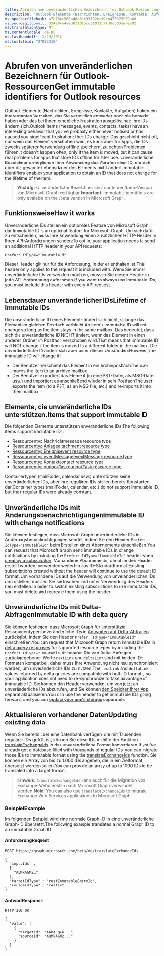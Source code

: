 ```yaml
---
title: Abrufen von unveränderlichen Bezeichnern für Outlook-Ressourcen
description: 'Outlook-Elemente (Nachrichten, Ereignisse, Kontakte, Aufgaben) haben ein interessantes Verhalten, das Sie vermutlich entweder noch nie bemerkt haben oder das bei Ihnen erhebliche Frustration ausgelöst hat: ihre IDs ändern sich. Das geschieht nicht oft, nur wenn das Element verschoben wird, es kann aber für Apps, die IDs zwecks späterer Verwendung offline speichern, zu echten Problemen führen. Unveränderliche Bezeichner ermöglichen Ihrer Anwendung das Abrufen einer ID, die sich über die gesamte Lebensdauer des Elements nicht ändert.'
ms.openlocfilehash: a7b188c968ad6e0bf93f92ec99cb473075f29a4d
ms.sourcegitcommit: 334e84b4aed63162bcc31831cffd6d363dafee02
ms.translationtype: MT
ms.contentlocale: de-DE
ms.lasthandoff: 11/29/2018
ms.locfileid: "27092310"
---
```

# <a name="get-immutable-identifiers-for-outlook-resources"></a><span data-ttu-id="633b9-105">Abrufen von unveränderlichen Bezeichnern für Outlook-Ressourcen</span><span class="sxs-lookup"><span data-stu-id="633b9-105">Get immutable identifiers for Outlook resources</span></span>

<span data-ttu-id="633b9-106">Outlook-Elemente (Nachrichten, Ereignisse, Kontakte, Aufgaben) haben ein interessantes Verhalten, das Sie vermutlich entweder noch nie bemerkt haben oder das bei Ihnen erhebliche Frustration ausgelöst hat: ihre IDs ändern sich.</span><span class="sxs-lookup"><span data-stu-id="633b9-106">Outlook items (messages, events, contacts, tasks) have an interesting behavior that you've probably either never noticed or has caused you significant frustration: their IDs change.</span></span> <span data-ttu-id="633b9-107">Das geschieht nicht oft, nur wenn das Element verschoben wird, es kann aber für Apps, die IDs zwecks späterer Verwendung offline speichern, zu echten Problemen führen.</span><span class="sxs-lookup"><span data-stu-id="633b9-107">It doesn't happen often, only if the item is moved, but it can cause real problems for apps that store IDs offline for later use.</span></span> <span data-ttu-id="633b9-108">Unveränderliche Bezeichner ermöglichen Ihrer Anwendung das Abrufen einer ID, die sich über die gesamte Lebensdauer des Elements nicht ändert.</span><span class="sxs-lookup"><span data-stu-id="633b9-108">Immutable identifiers enables your application to obtain an ID that does not change for the lifetime of the item.</span></span>

> <span data-ttu-id="633b9-109">**Wichtig:** Unveränderliche Bezeichner sind nur in der /beta-Version von Microsoft Graph verfügbar.</span><span class="sxs-lookup"><span data-stu-id="633b9-109">**Important:** Immutable identifiers are only avaiable on the /beta version in Microsoft Graph.</span></span>

## <a name="how-it-works"></a><span data-ttu-id="633b9-110">Funktionsweise</span><span class="sxs-lookup"><span data-stu-id="633b9-110">How it works</span></span>

<span data-ttu-id="633b9-111">Unveränderliche IDs stellen ein optionales Feature von Microsoft Graph dar.</span><span class="sxs-lookup"><span data-stu-id="633b9-111">Immutable ID is an optional feature for Microsoft Graph.</span></span> <span data-ttu-id="633b9-112">Um sich dafür zu entscheiden, muss Ihre Anwendung einen zusätzlichen HTTP-Header in Ihren API-Anforderungen senden:</span><span class="sxs-lookup"><span data-stu-id="633b9-112">To opt in, your application needs to send an additional HTTP header in your API requests:</span></span>

```http
Prefer: IdType="ImmutableId"
```

<span data-ttu-id="633b9-113">Dieser Header gilt nur für die Anforderung, in der er enthalten ist.</span><span class="sxs-lookup"><span data-stu-id="633b9-113">This header only applies to the request it is included with.</span></span> <span data-ttu-id="633b9-114">Wenn Sie immer unveränderliche IDs verwenden möchten, müssen Sie diesen Header in jede API-Anforderung aufnehmen.</span><span class="sxs-lookup"><span data-stu-id="633b9-114">If you want to always use immutable IDs, you must include this header with every API request.</span></span>

## <a name="lifetime-of-immutable-ids"></a><span data-ttu-id="633b9-115">Lebensdauer unveränderlicher IDs</span><span class="sxs-lookup"><span data-stu-id="633b9-115">Lifetime of Immutable IDs</span></span>

<span data-ttu-id="633b9-116">Die unveränderliche ID eines Elements ändert sich nicht, solange das Element im gleichen Postfach verbleibt.</span><span class="sxs-lookup"><span data-stu-id="633b9-116">An item's immutable ID will not change so long as the item stays in the same mailbox.</span></span> <span data-ttu-id="633b9-117">Das bedeutet, dass sich die unveränderliche ID NICHT ändert, wenn das Element in einen anderen Ordner im Postfach verschoben wird.</span><span class="sxs-lookup"><span data-stu-id="633b9-117">That means that immutable ID will NOT change if the item is moved to a different folder in the mailbox.</span></span> <span data-ttu-id="633b9-118">Die unveränderliche ID ändert sich aber unter diesen Umständen:</span><span class="sxs-lookup"><span data-stu-id="633b9-118">However, the immutable ID will change if:</span></span>

- <span data-ttu-id="633b9-119">Der Benutzer verschiebt das Element in ein Archivpostfach</span><span class="sxs-lookup"><span data-stu-id="633b9-119">The user moves the item to an archive mailbox</span></span>
- <span data-ttu-id="633b9-120">Der Benutzer exportiert das Element (in eine PST-Datei, als MSG-Datei usw.) und importiert es anschließend wieder in sein Postfach</span><span class="sxs-lookup"><span data-stu-id="633b9-120">The user exports the item (to a PST, as an MSG file, etc.) and re-imports it into their mailbox</span></span>

## <a name="items-that-support-immutable-id"></a><span data-ttu-id="633b9-121">Elemente, die unveränderliche IDs unterstützen.</span><span class="sxs-lookup"><span data-stu-id="633b9-121">Items that support immutable ID</span></span>

<span data-ttu-id="633b9-122">Die folgenden Elemente unterstützen unveränderliche IDs:</span><span class="sxs-lookup"><span data-stu-id="633b9-122">The following items support immutable IDs:</span></span>

- [<span data-ttu-id="633b9-123">Ressourcentyp Nachricht</span><span class="sxs-lookup"><span data-stu-id="633b9-123">message resource type</span></span>](/graph/api/resources/message?view=graph-rest-beta)
- [<span data-ttu-id="633b9-124">Ressourcentyp Anlage</span><span class="sxs-lookup"><span data-stu-id="633b9-124">attachment resource type</span></span>](/graph/api/resources/attachment?view=graph-rest-beta)
- [<span data-ttu-id="633b9-125">Ressourcentyp Ereignis</span><span class="sxs-lookup"><span data-stu-id="633b9-125">event resource type</span></span>](/graph/api/resources/event?view=graph-rest-beta)
- [<span data-ttu-id="633b9-126">Ressourcentyp eventMessage</span><span class="sxs-lookup"><span data-stu-id="633b9-126">eventMessage resource type</span></span>](/graph/api/resources/eventmessage?view=graph-rest-beta)
- [<span data-ttu-id="633b9-127">Ressourcentyp Kontakt</span><span class="sxs-lookup"><span data-stu-id="633b9-127">contact resource type</span></span>](/graph/api/resources/contact?view=graph-rest-beta)
- [<span data-ttu-id="633b9-128">Ressourcentyp outlookTask</span><span class="sxs-lookup"><span data-stu-id="633b9-128">outlookTask resource type</span></span>](/graph/api/resources/outlooktask?view=graph-rest-beta)

<span data-ttu-id="633b9-129">Containertypen (mailFolder, calendar usw.) unterstützen keine unveränderlichen IDs, aber ihre regulären IDs stellen bereits Konstanten dar.</span><span class="sxs-lookup"><span data-stu-id="633b9-129">Container types (mailFolder, calendar, etc.) do not support immutable ID, but their regular IDs were already constant.</span></span>

## <a name="immutable-id-with-change-notifications"></a><span data-ttu-id="633b9-130">Unveränderliche IDs mit Änderungsbenachrichtigungen</span><span class="sxs-lookup"><span data-stu-id="633b9-130">Immutable ID with change notifications</span></span>

<span data-ttu-id="633b9-131">Sie können festlegen, dass Microsoft Graph unveränderliche IDs in Änderungsbenachrichtigungen sendet, indem Sie den Header `Prefer: IdType="ImmutableId"` beim [Erstellen eines Abonnements](/graph/api/subscription-post-subscriptions?view=graph-rest-beta) einschließen.</span><span class="sxs-lookup"><span data-stu-id="633b9-131">You can request that Microsoft Graph send immutable IDs in change notifications by including the `Prefer: IdType="ImmutableId"` header when [creating a subscription](/graph/api/subscription-post-subscriptions?view=graph-rest-beta).</span></span> <span data-ttu-id="633b9-132">Vorhandene Abonnements, die ohne den Header erstellt wurden, verwenden weiterhin das ID-Standardformat.</span><span class="sxs-lookup"><span data-stu-id="633b9-132">Existing subscriptions created without the header will continue to use the default ID format.</span></span> <span data-ttu-id="633b9-133">Um vorhandene IDs auf die Verwendung von unveränderlichen IDs umzustellen, müssen Sie sie löschen und unter Verwendung des Headers neu erstellen.</span><span class="sxs-lookup"><span data-stu-id="633b9-133">In order to switch existing subscriptions to use immutable IDs, you must delete and recreate them using the header.</span></span>

## <a name="immutable-id-with-delta-query"></a><span data-ttu-id="633b9-134">Unveränderliche IDs mit Delta-Abfragen</span><span class="sxs-lookup"><span data-stu-id="633b9-134">Immutable ID with delta query</span></span>

<span data-ttu-id="633b9-135">Sie können festlegen, dass Microsoft Graph für unterstützte Ressourcentypen unveränderliche IDs in [Antworten auf Delta-Abfragen](delta-query-overview.md) zurückgibt, indem Sie den Header `Prefer: IdType="ImmutableId"` einschließen.</span><span class="sxs-lookup"><span data-stu-id="633b9-135">You can request that Microsoft Graph return immutable IDs in [delta query responses](delta-query-overview.md) for supported resource types by including the `Prefer: IdType="ImmutableId"` header.</span></span> <span data-ttu-id="633b9-136">Die von Delta-Abfragen zurückgegebenen Werte `nextLink` und `deltaLink` sind mit beiden ID-Formaten kompatibel, daher muss Ihre Anwendung nicht neu synchronisiert werden, um unveränderliche IDs zu nutzen.</span><span class="sxs-lookup"><span data-stu-id="633b9-136">The `nextLink` and `deltaLink` values returned by delta queries are compatible with both ID formats, so your application does not need to re-synchronize to take advantage of immutable ID.</span></span> <span data-ttu-id="633b9-137">Sie können den Header verwenden, um von jetzt an unveränderliche IDs abzurufen, und Sie können [den Speicher Ihrer App](#updating-existing-data) separat aktualisieren.</span><span class="sxs-lookup"><span data-stu-id="633b9-137">You can use the header to get immutable IDs going forward, and you can [update your app's storage](#updating-existing-data) separately.</span></span>

## <a name="updating-existing-data"></a><span data-ttu-id="633b9-138">Aktualisieren vorhandener Daten</span><span class="sxs-lookup"><span data-stu-id="633b9-138">Updating existing data</span></span>

<span data-ttu-id="633b9-139">Wenn Sie bereits über eine Datenbank verfügen, die mit Tausenden regulärer IDs gefüllt ist, können Sie diese IDs mithilfe der Funktion [translateExchangeIds](/graph/api/user-translateexchangeids?view=graph-rest-beta) in das unveränderliche Format konvertieren.</span><span class="sxs-lookup"><span data-stu-id="633b9-139">If you've already got a database filled with thousands of regular IDs, you can migrate those IDs to immutable format using the [translateExchangeIds](/graph/api/user-translateexchangeids?view=graph-rest-beta) function.</span></span> <span data-ttu-id="633b9-140">Sie können ein Array von bis zu 1.000 IDs angeben, die in ein Zielformat übersetzt werden sollen.</span><span class="sxs-lookup"><span data-stu-id="633b9-140">You can provide an array of up to 1000 IDs to be translated into a target format.</span></span>

> <span data-ttu-id="633b9-141">**Hinweis:** `translateExchangeIds` kann auch für die Migration von Exchange-Webdiensten nach Microsoft Graph verwendet werden.</span><span class="sxs-lookup"><span data-stu-id="633b9-141">**Note:** You can also use `translateExchangeIds` to migrate Exchange Web Services applications to Microsoft Graph.</span></span>

### <a name="example"></a><span data-ttu-id="633b9-142">Beispiel</span><span class="sxs-lookup"><span data-stu-id="633b9-142">Example</span></span>

<span data-ttu-id="633b9-143">Im folgenden Beispiel wird eine normale Graph-ID in eine unveränderliche Graph-ID übersetzt.</span><span class="sxs-lookup"><span data-stu-id="633b9-143">The following example translates a normal Graph ID to an immutable Graph ID.</span></span>

#### <a name="request"></a><span data-ttu-id="633b9-144">Anforderung</span><span class="sxs-lookup"><span data-stu-id="633b9-144">Request</span></span>

```http
POST https://graph.microsoft.com/beta/me/translateExchangeIds

{
  "inputIds" :
  [
    "AQMkAGM2…"
  ],
  "targetIdType" : "restImmutableEntryId",
  "sourceIdType" : "restId"
}
```

#### <a name="response"></a><span data-ttu-id="633b9-145">Antwort</span><span class="sxs-lookup"><span data-stu-id="633b9-145">Response</span></span>

```http
HTTP 200 OK

{
  "value": [
    {
      "targetId": "AAkALgAA...",
      "sourceId": "AQMkAGM2..."
    }
  ]
}
```